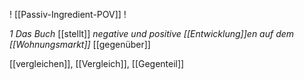  ! [[Passiv-Ingredient-POV]] !

*1 Das Buch* [[stellt]] *negative und positive [[Entwicklung]]en auf dem [[Wohnungsmarkt]]* [[gegenüber]]

[[vergleichen]], [[Vergleich]], [[Gegenteil]]
